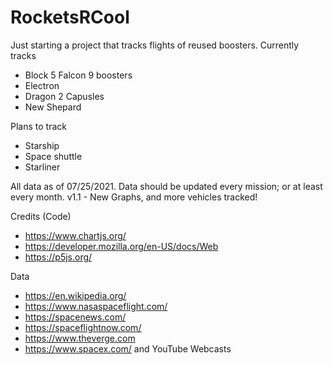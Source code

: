 # RocketsRCool

Just starting a project that tracks flights of reused boosters.
Currently tracks
 - Block 5 Falcon 9 boosters
 - Electron
 - Dragon 2 Capusles
 - New Shepard

Plans to track
 - Starship
 - Space shuttle
 - Starliner 

All data as of 07/25/2021. Data should be updated every mission; or at least every month. 
v1.1 - New Graphs, and more vehicles tracked!

Credits (Code)
 - https://www.chartjs.org/
 - https://developer.mozilla.org/en-US/docs/Web
 - https://p5js.org/

Data
 - https://en.wikipedia.org/
 - https://www.nasaspaceflight.com/
 - https://spacenews.com/
 - https://spaceflightnow.com/
 - https://www.theverge.com
 - https://www.spacex.com/ and YouTube Webcasts